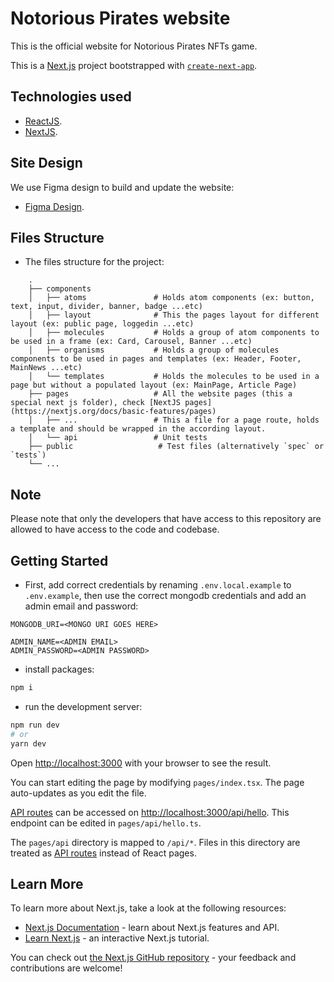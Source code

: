 # Notorious Pirates website

This is the official website for Notorious Pirates NFTs game.

This is a [Next.js](https://nextjs.org/) project bootstrapped with [`create-next-app`](https://github.com/vercel/next.js/tree/canary/packages/create-next-app).

## Technologies used

* [ReactJS](https://reactjs.org/).
* [NextJS](https://nextjs.org/).

## Site Design

We use Figma design to build and update the website:

* [Figma Design](https://www.figma.com/file/FMx29zUxHbEPzJYtzynhQB/Notorious-Pirates).

## Files Structure

* The files structure for the project:

```
    .
    ├── components
    │   ├── atoms               # Holds atom components (ex: button, text, input, divider, banner, badge ...etc)
    │   ├── layout              # This the pages layout for different layout (ex: public page, loggedin ...etc)
    │   ├── molecules           # Holds a group of atom components to be used in a frame (ex: Card, Carousel, Banner ...etc)
    │   ├── organisms           # Holds a group of molecules components to be used in pages and templates (ex: Header, Footer, MainNews ...etc)
    │   └── templates           # Holds the molecules to be used in a page but without a populated layout (ex: MainPage, Article Page)
    ├── pages                   # All the website pages (this a special next js folder), check [NextJS pages](https://nextjs.org/docs/basic-features/pages)
    │   ├── ...                 # This a file for a page route, holds a template and should be wrapped in the according layout.
    │   └── api                 # Unit tests
    ├── public                   # Test files (alternatively `spec` or `tests`)
    └── ...
```
## Note

Please note that only the developers that have access to this repository are allowed to have access to the code and codebase.

## Getting Started

* First, add correct credentials by renaming `.env.local.example` to `.env.example`, then use the correct mongodb credentials and add an admin email and password:

```
MONGODB_URI=<MONGO URI GOES HERE>

ADMIN_NAME=<ADMIN EMAIL>
ADMIN_PASSWORD=<ADMIN PASSWORD>
```

* install packages: 
```bash
npm i
```

* run the development server:

```bash
npm run dev
# or
yarn dev
```

Open [http://localhost:3000](http://localhost:3000) with your browser to see the result.

You can start editing the page by modifying `pages/index.tsx`. The page auto-updates as you edit the file.

[API routes](https://nextjs.org/docs/api-routes/introduction) can be accessed on [http://localhost:3000/api/hello](http://localhost:3000/api/hello). This endpoint can be edited in `pages/api/hello.ts`.

The `pages/api` directory is mapped to `/api/*`. Files in this directory are treated as [API routes](https://nextjs.org/docs/api-routes/introduction) instead of React pages.

## Learn More

To learn more about Next.js, take a look at the following resources:

- [Next.js Documentation](https://nextjs.org/docs) - learn about Next.js features and API.
- [Learn Next.js](https://nextjs.org/learn) - an interactive Next.js tutorial.

You can check out [the Next.js GitHub repository](https://github.com/vercel/next.js/) - your feedback and contributions are welcome!
